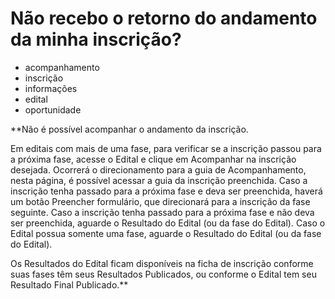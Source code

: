 # Não recebo o retorno do andamento da minha inscrição?

- acompanhamento
- inscrição
- informações
- edital
- oportunidade 

**Não é possível acompanhar o andamento da inscrição. 

Em editais com mais de uma fase, para verificar se a inscrição passou para a próxima fase, acesse o Edital e clique em Acompanhar na inscrição desejada. 
Ocorrerá o direcionamento para a guia de Acompanhamento, nesta página, é possível acessar a guia da inscrição preenchida. 
Caso a inscrição tenha passado para a próxima fase e deva ser preenchida, haverá um botão Preencher formulário, que direcionará para a inscrição da fase seguinte. 
Caso a inscrição tenha passado para a próxima fase e não deva ser preenchida, aguarde o Resultado do Edital (ou da fase do Edital). 
Caso o Edital possua somente uma fase, aguarde o Resultado do Edital (ou da fase do Edital). 

Os Resultados do Edital ficam disponíveis na ficha de inscrição conforme suas fases têm seus Resultados Publicados, ou conforme o Edital tem seu Resultado Final Publicado.**
